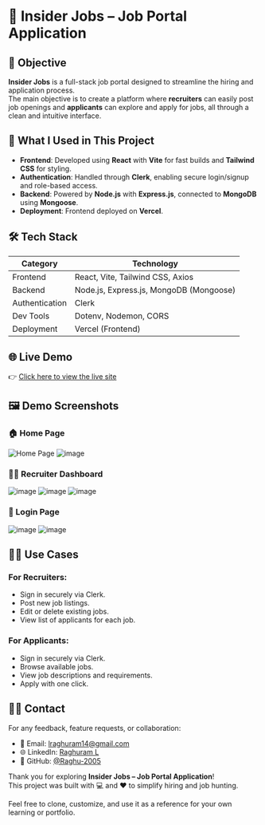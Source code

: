 # 💼 Insider Jobs – Job Portal Application



## 🎯 Objective

**Insider Jobs** is a full-stack job portal designed to streamline the hiring and application process.  
The main objective is to create a platform where **recruiters** can easily post job openings and **applicants** can explore and apply for jobs, all through a clean and intuitive interface.



## 🔧 What I Used in This Project

- **Frontend**: Developed using **React** with **Vite** for fast builds and **Tailwind CSS** for styling.
- **Authentication**: Handled through **Clerk**, enabling secure login/signup and role-based access.
- **Backend**: Powered by **Node.js** with **Express.js**, connected to **MongoDB** using **Mongoose**.
- **Deployment**: Frontend deployed on **Vercel**.



## 🛠️ Tech Stack

| Category     | Technology                     |
|--------------|--------------------------------|
| Frontend     | React, Vite, Tailwind CSS, Axios |
| Backend      | Node.js, Express.js, MongoDB (Mongoose) |
| Authentication | Clerk                         |
| Dev Tools    | Dotenv, Nodemon, CORS   |
| Deployment   | Vercel (Frontend) |



## 🌐 Live Demo

👉 [Click here to view the live site](https://insider-jobs-jade.vercel.app/)



## 🖼️ Demo Screenshots

### 🏠 Home Page
![Home Page](https://github.com/user-attachments/assets/059f2156-ea4b-499e-a76b-038871b9ffb9)
![image](https://github.com/user-attachments/assets/782bbbaa-2346-4b3d-b7f0-8b0d3ac81866)


### 🧑‍💼 Recruiter Dashboard
![image](https://github.com/user-attachments/assets/5b93c17b-4663-4988-a0e3-8f0d848ead06)
![image](https://github.com/user-attachments/assets/76ed2331-77a9-411e-82f9-f4efa726abc4)
![image](https://github.com/user-attachments/assets/6dcd366c-22c3-471e-aed1-ba61d56110e2)


### 🔐 Login Page
![image](https://github.com/user-attachments/assets/0c4c4644-59cf-47c3-9822-0708fbcdeedd)
![image](https://github.com/user-attachments/assets/5c423b75-a7c5-4906-83a9-589de4cc7b20)



## 🧑‍🏫 Use Cases

### For Recruiters:
- Sign in securely via Clerk.
- Post new job listings.
- Edit or delete existing jobs.
- View list of applicants for each job.

### For Applicants:
- Sign in securely via Clerk.
- Browse available jobs.
- View job descriptions and requirements.
- Apply with one click.



## 🙋‍♂️ Contact

For any feedback, feature requests, or collaboration:

- 📧 Email: lraghuram14@gmail.com
- 🌐 LinkedIn: [Raghuram L](https://www.linkedin.com/in/raghuram-l-1193b5259/)
- 🔗 GitHub: [@Raghu-2005](https://github.com/Raghu-2005)



Thank you for exploring **Insider Jobs – Job Portal Application**!  
This project was built with 💻 and ❤️ to simplify hiring and job hunting.

Feel free to clone, customize, and use it as a reference for your own learning or portfolio.





